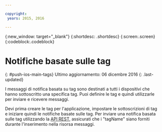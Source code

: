 ```yaml
---

copyright:
 years: 2015, 2016

---
```


{:new_window: target="_blank"}
{:shortdesc: .shortdesc}
{:screen:.screen}
{:codeblock:.codeblock}

# Notifiche basate sulle tag 
{: #push-ios-main-tags}
Ultimo aggiornamento: 06 dicembre 2016
{: .last-updated}

I messaggi di notifica basata su tag sono destinati a tutti i dispositivi che hanno sottoscritto una specifica tag. Puoi definire le tag e quindi utilizzarle per
                        inviare e ricevere messaggi. 

Devi prima creare le tag per l'applicazione, impostare
                        le sottoscrizioni di tag e iniziare quindi le notifiche basate sulle
                        tag. Per inviare una notifica basata sulle tag utilizzando la [API REST](https://mobile.{DomainName}/imfpush/), assicurati che i "tagName" siano forniti durante l'inserimento nella risorsa messaggi. 
